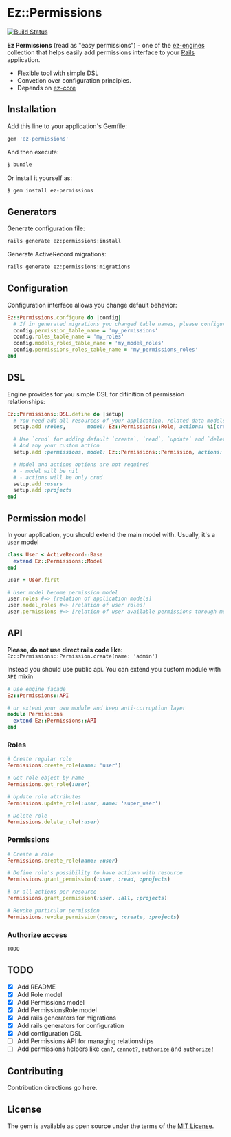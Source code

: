 # Ez::Permissions

[![Build Status](https://travis-ci.org/ez-engines/ez-permissions.svg?branch=master)](https://travis-ci.org/ez-engines/ez-permissions)

**Ez Permissions** (read as "easy permissions") - one of the [ez-engines](https://github.com/ez-engines) collection that helps easily add permissions interface to your [Rails](http://rubyonrails.org/) application.

- Flexible tool with simple DSL
- Convetion over configuration principles.
- Depends on [ez-core](https://github.com/ez-engines/ez-core)

## Installation
Add this line to your application's Gemfile:

```ruby
gem 'ez-permissions'
```

And then execute:
```bash
$ bundle
```

Or install it yourself as:
```bash
$ gem install ez-permissions
```

## Generators

Generate configuration file:
```bash
rails generate ez:permissions:install
```

Generate ActiveRecord migrations:
```bash
rails generate ez:permissions:migrations
```

## Configuration

Configuration interface allows you change default behavior:
```ruby
Ez::Permissions.configure do |config|
  # If in generated migrations you changed table names, please configure them here:
  config.permission_table_name = 'my_permissions'
  config.roles_table_name = 'my_roles'
  config.models_roles_table_name = 'my_model_roles'
  config.permissions_roles_table_name = 'my_permissions_roles'
end
```

## DSL

Engine provides for you simple DSL for difinition of permission relationships:
```ruby
Ez::Permissions::DSL.define do |setup|
  # You need add all resources of your application, related data models and possible actions
  setup.add :roles,       model: Ez::Permissions::Role, actions: %i[create read]

  # Use `crud` for adding default `create`, `read`, `update` and `delete` actions
  # And any your custom action
  setup.add :permissions, model: Ez::Permissions::Permission, actions: %i[crud custom]

  # Model and actions options are not required
  # - model will be nil
  # - actions will be only crud
  setup.add :users
  setup.add :projects
end
```

## Permission model

In your application, you should extend the main model with. Usually, it's a `User` model
```ruby
class User < ActiveRecord::Base
  extend Ez::Permissions::Model
end

user = User.first

# User model become permission model
user.roles #=> [relation of application models]
user.model_roles #=> [relation of user roles]
user.permissions #=> [relation of user available permissions through model_roles]
```

## API

**Please, do not use direct rails code like:** `Ez::Permissions::Permission.create(name: 'admin')`

Instead you should use public api. You can extend you custom module with `API` mixin
```ruby
# Use engine facade
Ez::Permissions::API

# or extend your own module and keep anti-corruption layer
module Permissions
  extend Ez::Permissions::API
end
```

### Roles
```ruby
# Create regular role
Permissions.create_role(name: 'user')

# Get role object by name
Permissions.get_role(:user)

# Update role attributes
Permissions.update_role(:user, name: 'super_user')

# Delete role
Permissions.delete_role(:user)
```

### Permissions
```ruby
# Create a role
Permissions.create_role(name: :user)

# Define role's possibility to have actionn with resource
Permissions.grant_permission(:user, :read, :projects)

# or all actions per resource
Permissions.grant_permission(:user, :all, :projects)

# Revoke particular permission
Permissions.revoke_permission(:user, :create, :projects)
```

### Authorize access
`TODO`

## TODO
- [x] Add README
- [x] Add Role model
- [x] Add Permissions model
- [x] Add PermissionsRole model
- [x] Add rails generators for migrations
- [x] Add rails generators for configuration
- [x] Add configuration DSL
- [ ] Add Permissions API for managing relationships
- [ ] Add permissions helpers like `can?`, `cannot?`, `authorize` and `authorize!`

## Contributing
Contribution directions go here.

## License
The gem is available as open source under the terms of the [MIT License](https://opensource.org/licenses/MIT).
